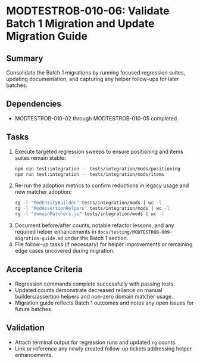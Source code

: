 # MODTESTROB-010-06: Validate Batch 1 Migration and Update Migration Guide

## Summary
Consolidate the Batch 1 migrations by running focused regression suites, updating documentation, and capturing any helper follow-ups for later batches.

## Dependencies
- MODTESTROB-010-02 through MODTESTROB-010-05 completed.

## Tasks
1. Execute targeted regression sweeps to ensure positioning and items suites remain stable:
   ```bash
   npm run test:integration -- tests/integration/mods/positioning
   npm run test:integration -- tests/integration/mods/items
   ```
2. Re-run the adoption metrics to confirm reductions in legacy usage and new matcher adoption:
   ```bash
   rg -l "ModEntityBuilder" tests/integration/mods | wc -l
   rg -l "ModAssertionHelpers" tests/integration/mods | wc -l
   rg -l "domainMatchers.js" tests/integration/mods | wc -l
   ```
3. Document before/after counts, notable refactor lessons, and any required helper enhancements in `docs/testing/MODTESTROB-009-migration-guide.md` under the Batch 1 section.
4. File follow-up tasks (if necessary) for helper improvements or remaining edge cases uncovered during migration.

## Acceptance Criteria
- Regression commands complete successfully with passing tests.
- Updated counts demonstrate decreased reliance on manual builders/assertion helpers and non-zero domain matcher usage.
- Migration guide reflects Batch 1 outcomes and notes any open issues for future batches.

## Validation
- Attach terminal output for regression runs and updated `rg` counts.
- Link or reference any newly created follow-up tickets addressing helper enhancements.
